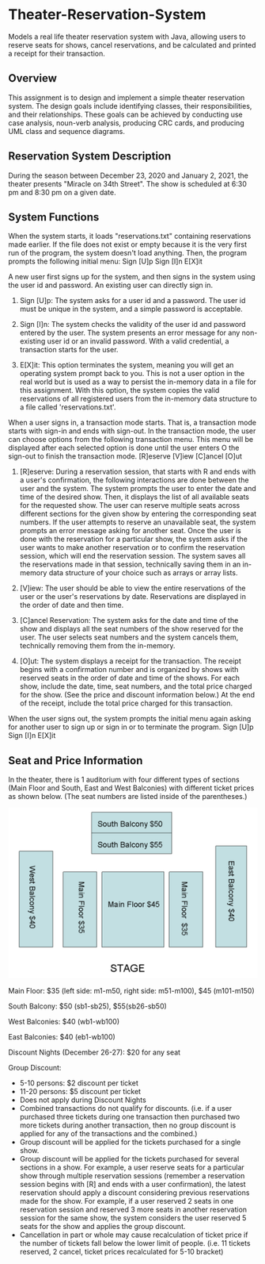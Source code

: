 # Theater-Reservation-System
Models a real life theater reservation system with Java, allowing users to reserve seats for shows, cancel reservations, and be calculated and printed a receipt for their transaction.

Overview
-----------------------------------
This assignment is to design and implement a simple theater reservation system. The design goals include identifying classes, their responsibilities, and their relationships. These goals can be achieved by conducting use case analysis, noun-verb analysis, producing CRC cards, and producing UML class and sequence diagrams.

Reservation System Description
-----------------------------------
During the season between December 23, 2020 and January 2, 2021, the theater presents "Miracle on 34th Street". The show is scheduled at 6:30 pm and 8:30 pm on a given date.

System Functions
-----------------------------------
When the system starts, it loads "reservations.txt" containing reservations made earlier. If the file does not exist or empty because it is the very first run of the program, the system doesn't load anything.
Then, the program prompts the following initial menu:
Sign [U]p   Sign [I]n   E[X]it
 
A new user first signs up for the system, and then signs in the system using the user id and password. An existing user can directly sign in.

1. Sign [U]p: The system asks for a user id and a password. The user id must be unique in the system, and a simple password is acceptable.

2. Sign [I]n: The system checks the validity of the user id and password entered by the user. The system presents an error message for any non-existing user id or an invalid password. With a valid credential, a transaction starts for the user.

3. E[X]it: This option terminates the system, meaning you will get an operating system prompt back to you. This is not a user option in the real world but is used as a way to persist the in-memory data in a file for this assignment. With this option, the system copies the valid reservations of all registered users from the in-memory data structure to a file called 'reservations.txt'.

When a user signs in, a transaction mode starts. That is, a transaction mode starts with sign-in and ends with sign-out. In the transaction mode, the user can choose options from the following transaction menu. This menu will be displayed after each selected option is done until the user enters O the sign-out to finish the transaction mode.
[R]eserve    [V]iew    [C]ancel    [O]ut     
 
1. [R]eserve: During a reservation session, that starts with R and ends with a user's confirmation, the following interactions are done between the user and the system. The system prompts the user to enter the date and time of the desired show. Then, it displays the list of all available seats for the requested show. The user can reserve multiple seats across different sections for the given show by entering the corresponding seat numbers. If the user attempts to reserve an unavailable seat, the system prompts an error message asking for another seat. Once the user is done with the reservation for a particular show, the system asks if the user wants to make another reservation or to confirm the reservation session, which will end the reservation session. The system saves all the reservations made in that session, technically saving them in an in-memory data structure of your choice such as arrays or array lists.

2. [V]iew: The user should be able to view the entire reservations of the user or the user's reservations by date. Reservations are displayed in the order of date and then time.

3. [C]ancel Reservation: The system asks for the date and time of the show and displays all the seat numbers of the show reserved for the user. The user selects seat numbers and the system cancels them, technically removing them from the in-memory.

4. [O]ut: The system displays a receipt for the transaction. The receipt begins with a confirmation number and is organized by shows with reserved seats in the order of date and time of the shows. For each show, include the date, time, seat numbers, and the total price charged for the show. (See the price and discount information below.) At the end of the receipt, include the total price charged for this transaction.

When the user signs out, the system prompts the initial menu again asking for another user to sign up or sign in or to terminate the program.
Sign [U]p   Sign [I]n   E[X]it

Seat and Price Information
-----------------------------------
In the theater, there is 1 auditorium with four different types of sections (Main Floor and South, East and West Balconies) with different ticket prices as shown below. (The seat numbers are listed inside of the parentheses.)

![Auditorium](Auditorium.png)

Main Floor: $35 (left side: m1-m50, right side: m51-m100), $45 (m101-m150)

South Balcony: $50 (sb1-sb25), $55(sb26-sb50)

West Balconies: $40 (wb1-wb100)

East Balconies: $40 (eb1-wb100)

Discount Nights (December 26-27): $20 for any seat

Group Discount:

- 5-10 persons: $2 discount per ticket
- 11-20 persons: $5 discount per ticket
- Does not apply during Discount Nights
- Combined transactions do not qualify for discounts. (i.e. if a user purchased three tickets during one transaction then purchased two more tickets during another transaction, then no group discount is applied for any of the transactions and the combined.)
- Group discount will be applied for the tickets purchased for a single show.
- Group discount will be applied for the tickets purchased for several sections in a show. For example, a user reserve seats for a particular show through multiple reservation sessions (remember a reservation session begins with [R] and ends with a user confirmation), the latest reservation should apply a discount considering previous reservations made for the show. For example, if a user reserved 2 seats in one reservation session and reserved 3 more seats in another reservation session for the same show, the system considers the user reserved 5 seats for the show and applies the group discount.
- Cancellation in part or whole may cause recalculation of ticket price if the number of tickets fall below the lower limit of people. (i.e. 11 tickets reserved, 2 cancel, ticket prices recalculated for 5-10 bracket)

